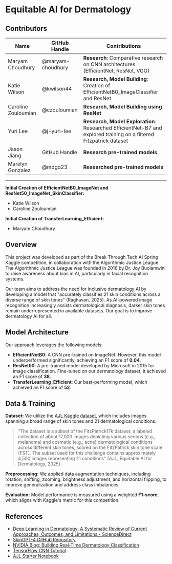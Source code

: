 # Equitable AI for Dermatology

## Contributors

| Name | GitHub Handle | Contributions |
|------|--------------|---------------|
| Maryam Choudhury | @maryam-choudhury | **Research**: Comparative research on CNN architectures (EfficientNet, ResNet, VGG) | **Model Building**: Creation of ResNet50_ImageNet_SkinClassifier |
| Katie Wilson | @kwilson44 | **Research, Model Building**: Creation of EfficientNetB0_ImageClassifier and ResNet |
| Caroline Zouloumian | @czouloumian | **Research, Model Building using ResNet** |
| Yuri Lee | @j-yuri-lee | **Research, Model Exploration**: Researched EfficientNet-B7 and explored training on a filtered Fitzpatrick dataset |
| Jason Jiang | GitHub Handle | **Research pre-trained models** |
| Marelyn Gonzalez | @mdgo23 | **Researched pre-trained models** |

---

**Initial Creation of EfficientNetB0_ImageNet and ResNet50_ImageNet_SkinClassifier:**
- Katie Wilson
- Caroline Zouloumian

**Initial Creation of TransferLearning_Efficient:**
- Maryam Choudhury

## Overview

This project was developed as part of the Break Through Tech AI Spring Kaggle competition, in collaboration with the Algorithmic Justice League. The Algorithmic Justice League was founded in 2016 by Dr. Joy Buolamwini to raise awareness about bias in AI, particularly in facial recognition systems.

Our team aims to address the need for inclusive dermatology AI by developing a model that "accurately classifies 21 skin conditions across a diverse range of skin tones" (Raghavan, 2025). As AI-powered image recognition increasingly assists dermatological diagnosis, darker skin tones remain underrepresented in available datasets. Our goal is to improve dermatology AI for all.

## Model Architecture

Our approach leverages the following models:

- **EfficientNetB0**: A CNN pre-trained on ImageNet. However, this model underperformed significantly, achieving an F1 score of **0.04**.
- **ResNet50**: A pre-trained model developed by Microsoft in 2015 for image classification. Fine-tuned on our dermatology dataset, it achieved an F1 score of **38**.
- **TransferLearning_Efficient**: Our best-performing model, which achieved an F1 score of **52**.

## Data & Training

**Dataset:** We utilize the [AJL Kaggle dataset](https://www.kaggle.com/competitions/bttai-ajl-2025), which includes images spanning a broad range of skin tones and 21 dermatological conditions.

> "The dataset is a subset of the FitzPatrick17k dataset, a labeled collection of about 17,000 images depicting various serious (e.g., melanoma) and cosmetic (e.g., acne) dermatological conditions across different skin tones, scored on the FitzPatrick skin tone scale (FST). The subset used for this challenge contains approximately 4,500 images representing 21 conditions" (AJL, Equitable AI for Dermatology, 2025).

**Preprocessing:**
We applied data augmentation techniques, including rotation, shifting, zooming, brightness adjustment, and horizontal flipping, to improve generalization and address class imbalances.

**Evaluation:**
Model performance is measured using a weighted **F1-score**, which aligns with Kaggle's metric for this competition.

## References

- [Deep Learning in Dermatology: A Systematic Review of Current Approaches, Outcomes, and Limitations - ScienceDirect](https://www.nature.com/articles/s41467-024-50043-3)
- [SkinGPT-4 GitHub Repository](https://github.com/JoshuaChou2018/SkinGPT-4)
- [NVIDIA Blog: Building Real-Time Dermatology Classification](https://developer.nvidia.com/blog/building-real-time-dermatology-classification-with-nvidia-clara-agx/)
- [TensorFlow CNN Tutorial](https://www.tensorflow.org/tutorials/images/cnn)
- [AJL Starter Notebook](https://www.kaggle.com/competitions/bttai-ajl-2025)

